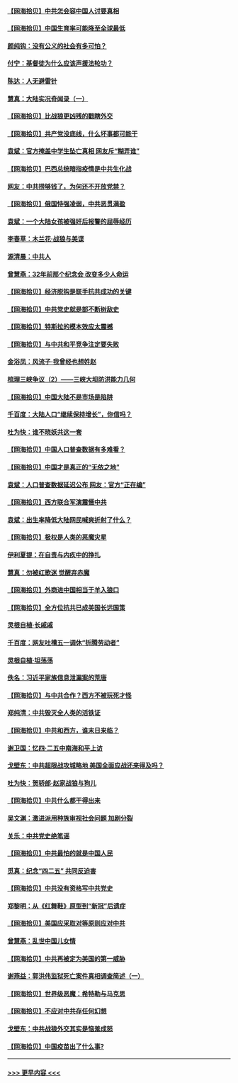 #### [【网海拾贝】中共怎会容中国人讨要真相](../pages/nsc993/n12952161.md?t=05151902) 
#### [【网海拾贝】中国生育率可能降至全球最低](../pages/nsc993/n12948793.md?t=05151902) 
#### [颜纯钩：没有公义的社会有多可怕？](../pages/nsc993/n12947626.md?t=05151902) 
#### [付宁：基督徒为什么应该声援法轮功？](../pages/nsc993/n12947233.md?t=05151902) 
#### [陈达：人无避雷针](../pages/nsc993/n12947098.md?t=05151902) 
#### [慧真：大陆实况奇闻录（一）](../pages/nsc993/n12945811.md?t=05151902) 
#### [【网海拾贝】比战狼更凶残的戳瞎外交](../pages/nsc993/n12945717.md?t=05151902) 
#### [【网海拾贝】共产党没底线，什么坏事都可能干](../pages/nsc993/n12942090.md?t=05151902) 
#### [袁斌：官方掩盖中学生坠亡真相 网友斥“糊弄谁”](../pages/nsc993/n12942029.md?t=05151902) 
#### [【网海拾贝】巴西总统暗指疫情是中共生化战](../pages/nsc993/n12938999.md?t=05151902) 
#### [网友：中共捞够钱了，为何还不开放党禁？](../pages/nsc993/n12938952.md?t=05151902) 
#### [【网海拾贝】俄国恃强凌弱，中共恶贯满盈](../pages/nsc993/n12936626.md?t=05151902) 
#### [袁斌：一个大陆女孩被强奸后报警的屈辱经历](../pages/nsc993/n12936547.md?t=05151902) 
#### [李春草：木兰花·战狼与美谍](../pages/nsc993/n12935995.md?t=05151902) 
#### [源清晨：中共人](../pages/nsc993/n12935589.md?t=05151902) 
#### [曾慧燕：32年前那个纪念会 改变多少人命运](../pages/nsc993/n12934233.md?t=05151902) 
#### [【网海拾贝】经济脱钩是联手抗共成功的关键](../pages/nsc993/n12934176.md?t=05151902) 
#### [【网海拾贝】中共党史就是部不断树敌史](../pages/nsc993/n12932844.md?t=05151902) 
#### [【网海拾贝】特斯拉的模本效应太震撼](../pages/nsc993/n12925626.md?t=05151902) 
#### [【网海拾贝】与中共和平竞争注定要失败](../pages/nsc993/n12923326.md?t=05151902) 
#### [金浴凤：风流子‧我曾经也想姓赵](../pages/nsc993/n12920911.md?t=05151902) 
#### [梳理三峡争议（2）——三峡大坝防洪能力几何](../pages/nsc993/n12920173.md?t=05151902) 
#### [【网海拾贝】中国大陆不是市场是陷阱](../pages/nsc993/n12920143.md?t=05151902) 
#### [千百度：大陆人口“继续保持增长”，你信吗？](../pages/nsc993/n12918946.md?t=05151902) 
#### [吐为快：谁不晓妖共这一套](../pages/nsc993/n12918941.md?t=05151902) 
#### [【网海拾贝】中国人口普查数据有多难看？](../pages/nsc993/n12917822.md?t=05151902) 
#### [【网海拾贝】中国才是真正的“无依之地”](../pages/nsc993/n12915845.md?t=05151902) 
#### [袁斌：人口普查数据延迟公布 网友：官方“正在编”](../pages/nsc993/n12915748.md?t=05151902) 
#### [【网海拾贝】西方联合军演震慑中共](../pages/nsc993/n12913466.md?t=05151902) 
#### [袁斌：出生率降低大陆网民喊爽折射了什么？](../pages/nsc993/n12913365.md?t=05151902) 
#### [【网海拾贝】极权是人类的恶魔灾星](../pages/nsc993/n12910697.md?t=05151902) 
#### [伊利夏提：在自责与内疚中的挣扎](../pages/nsc993/n12910493.md?t=05151902) 
#### [慧真：勿被红歌迷 觉醒弃赤魔](../pages/nsc993/n12910485.md?t=05151902) 
#### [【网海拾贝】外商进中国相当于羊入狼口](../pages/nsc993/n12908274.md?t=05151902) 
#### [【网海拾贝】全方位抗共已成美国长远国策](../pages/nsc993/n12906878.md?t=05151902) 
#### [灵根自植‧长戚戚](../pages/nsc993/n12905585.md?t=05151902) 
#### [千百度：网友吐槽五一调休“折腾劳动者”](../pages/nsc993/n12905934.md?t=05151902) 
#### [灵根自植‧坦荡荡](../pages/nsc993/n12905562.md?t=05151902) 
#### [佚名：习近平家族信息泄漏案的荒唐](../pages/nsc993/n12904705.md?t=05151902) 
#### [【网海拾贝】与中共合作？西方不被玩死才怪](../pages/nsc993/n12903873.md?t=05151902) 
#### [郑纯清：中共毁灭全人类的活铁证](../pages/nsc993/n12903785.md?t=05151902) 
#### [【网海拾贝】中共和西方，谁末日来临？](../pages/nsc993/n12903482.md?t=05151902) 
#### [谢卫国：忆四‧二五中南海和平上访](../pages/nsc993/n12902192.md?t=05151902) 
#### [戈壁东：中共超限战攻城略地 美国全面应战还来得及吗？](../pages/nsc993/n12902297.md?t=05151902) 
#### [吐为快：贺骄郎‧赵家战狼与狗儿](../pages/nsc993/n12902280.md?t=05151902) 
#### [【网海拾贝】中共什么都干得出来](../pages/nsc993/n12897500.md?t=05151902) 
#### [吴文渊：激进派用种族审视社会问题 加剧分裂](../pages/nsc993/n12893881.md?t=05151902) 
#### [关乐：中共党史绝笔谣](../pages/nsc993/n12897270.md?t=05151902) 
#### [【网海拾贝】中共最怕的就是中国人民](../pages/nsc993/n12894705.md?t=05151902) 
#### [觅真：纪念“四二五” 共同反迫害](../pages/nsc993/n12894553.md?t=05151902) 
#### [【网海拾贝】中共没有资格写中共党史](../pages/nsc993/n12892231.md?t=05151902) 
#### [郑黎明：从《红舞鞋》原型到“新冠”后遗症](../pages/nsc993/n12890469.md?t=05151902) 
#### [【网海拾贝】美国应采取对等原则应对中共](../pages/nsc993/n12889176.md?t=05151902) 
#### [曾慧燕：乱世中国儿女情](../pages/nsc993/n12887931.md?t=05151902) 
#### [【网海拾贝】中共再被定为美国的第一威胁](../pages/nsc993/n12887580.md?t=05151902) 
#### [谢燕益：郭洪伟监狱死亡案件真相调查简述（一）](../pages/nsc993/n12885648.md?t=05151902) 
#### [【网海拾贝】世界级恶魔：希特勒与马克思](../pages/nsc993/n12884062.md?t=05151902) 
#### [【网海拾贝】不应对中共存任何幻想](../pages/nsc993/n12881460.md?t=05151902) 
#### [戈壁东：中共战狼外交其实是恼羞成怒](../pages/nsc993/n12880392.md?t=05151902) 
#### [【网海拾贝】中国疫苗出了什么事?](../pages/nsc993/n12879124.md?t=05151902) 

----
#### [ >>> 更早内容 <<< ](../indexes/nsc993-earlier.md)
